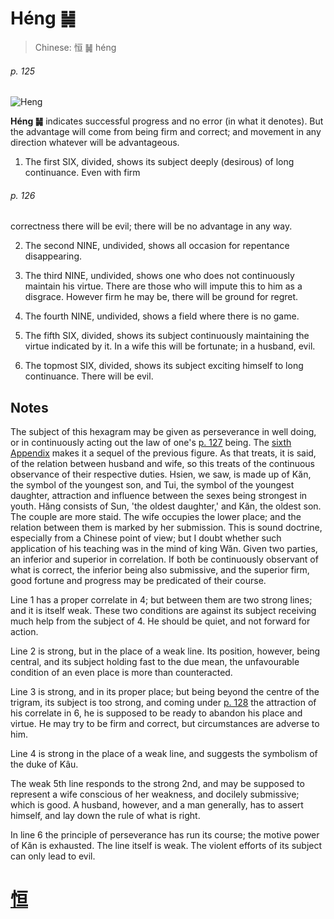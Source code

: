# Héng ䷟

> Chinese: 恒 ䷟ héng

###### p. 125

![Heng](https://88o.io/wp-content/uploads/2018/09/32-e68192heng.jpg)

**Héng ䷟** indicates successful progress and no error (in what it denotes). But the advantage will come from being firm and correct; and movement in any direction whatever will be advantageous.

1. The first SIX, divided, shows its subject deeply (desirous) of long continuance. Even with firm

###### p. 126

correctness there will be evil; there will be no advantage in any way.

2. The second NINE, undivided, shows all occasion for repentance disappearing.

3. The third NINE, undivided, shows one who does not continuously maintain his virtue. There are those who will impute this to him as a disgrace. However firm he may be, there will be ground for regret.

4. The fourth NINE, undivided, shows a field where there is no game.

5. The fifth SIX, divided, shows its subject continuously maintaining the virtue indicated by it. In a wife this will be fortunate; in a husband, evil.

6. The topmost SIX, divided, shows its subject exciting himself to long continuance. There will be evil.

## Notes

The subject of this hexagram may be given as perseverance in well doing, or in continuously acting out the law of one's [p. 127](e981afdun.md#p-127) being.
The [sixth Appendix](appendix06s1.md) makes it a sequel of the previous figure. As that treats, it is said, of the relation between husband and wife, so this treats of the continuous observance of their respective duties.
Hsien, we saw, is made up of Kăn, the symbol of the youngest son, and Tui, the symbol of the youngest daughter, attraction and influence between the sexes being strongest in youth.
Hăng consists of Sun, 'the oldest daughter,' and Kăn, the oldest son. The couple are more staid. The wife occupies the lower place; and the relation between them is marked by her submission.
This is sound doctrine, especially from a Chinese point of view; but I doubt whether such application of his teaching was in the mind of king Wăn. Given two parties, an inferior and superior in correlation.
If both be continuously observant of what is correct, the inferior being also submissive, and the superior firm, good fortune and progress may be predicated of their course.

Line 1 has a proper correlate in 4; but between them are two strong lines; and it is itself weak. These two conditions are against its subject receiving much help from the subject of 4. He should be quiet, and not forward for action.

Line 2 is strong, but in the place of a weak line. Its position, however, being central, and its subject holding fast to the due mean, the unfavourable condition of an even place is more than counteracted.

Line 3 is strong, and in its proper place; but being beyond the centre of the trigram, its subject is too strong, and coming under [p. 128](e981afdun.md#p-128) the attraction of his correlate in 6, he is supposed to be ready to abandon his place and virtue.
He may try to be firm and correct, but circumstances are adverse to him.

Line 4 is strong in the place of a weak line, and suggests the symbolism of the duke of Kâu.

The weak 5th line responds to the strong 2nd, and may be supposed to represent a wife conscious of her weakness, and docilely submissive; which is good.
A husband, however, and a man generally, has to assert himself, and lay down the rule of what is right.

In line 6 the principle of perseverance has run its course; the motive power of Kăn is exhausted. The line itself is weak. The violent efforts of its subject can only lead to evil.

# [恒](./e68192heng_cn.md)
